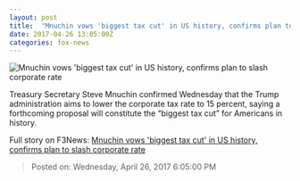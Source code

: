 ```yaml
---
layout: post
title:  "Mnuchin vows 'biggest tax cut' in US history, confirms plan to slash corporate rate"
date: 2017-04-26 13:05:00Z
categories: fox-news
---
```


![Mnuchin vows 'biggest tax cut' in US history, confirms plan to slash corporate rate](http://a57.foxnews.com/media2.foxnews.com/BrightCove/694940094001/2017/03/01/876/493/694940094001_5344200457001_5344123784001-vs.jpg?ve=1&tl=1)

Treasury Secretary Steve Mnuchin confirmed Wednesday that the Trump administration aims to lower the corporate tax rate to 15 percent, saying a forthcoming proposal will constitute the “biggest tax cut” for Americans in history.


Full story on F3News: [Mnuchin vows 'biggest tax cut' in US history, confirms plan to slash corporate rate](http://www.f3nws.com/n/YDWBBF)

> Posted on: Wednesday, April 26, 2017 6:05:00 PM
